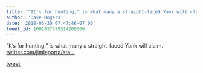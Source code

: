 ```yaml
---
title: '“It’s for hunting,” is what many a straight-faced Yank will claim. '
author: 'Dave Rogers'
date: '2018-05-30 07:47:46-07:00'
tweet_id: 1001837579514200066
---
```

“It’s for hunting,” is what many a straight-faced Yank will claim. [twitter.com/jimlaporta/sta…](https://twitter.com/jimlaporta/status/971746437951352832)

[tweet](https://twitter.com/yukondude/status/1001837579514200066)